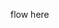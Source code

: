 <!DOCTYPE html>
<html lang="en">
<head>
<meta charset="UTF-8">
<meta name="viewport" content="width=device-width, initial-scale=1.0">
<link rel="stylesheet" href="./custom.css">
</head>
<body>
<main>
<div id='lexcontainer'>
<p>flow here</p>
</div>
<script type='text/javascript' src="
https://haporg--apmdev.sandbox.lightning.force.com/lightning/lightning.out.js"></script>
<script>
        <h1> Test text </h1>
        $Lightning.use("runtime_appointmentbooking:lightningOutGuest",
            function() {                  // Callback once framework and app load
                $Lightning.createComponent(
                    "lightning:flow",    // top-level component of your app
                    { },    // attributes to set on the component when created
                    "lexcontainer",    // the DOM location to insert the component
                    function(component) {            // API name of the Flow
                        component.startFlow("Inbound_New_Guest_Appointment_Custom");
                    }
                );
            },
'https://haporg--apmdev.sandbox.lightning.force.com/'
  // Site endpoint
        );
</script>
</main>
</body>
</html>
